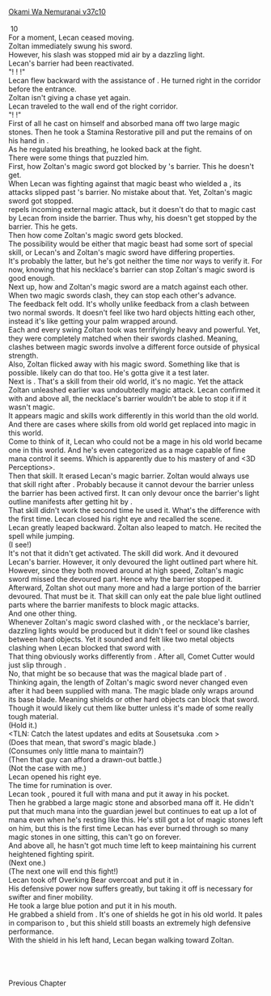 [Okami Wa Nemuranai v37c10](https://www.sousetsuka.com/2021/02/okami-wa-nemuranai-3710.html)
<br/><br/>
 10<br/>
For a moment, Lecan ceased moving.<br/>
Zoltan immediately swung his sword.<br/>
However, his slash was stopped mid air by a dazzling light.<br/>
Lecan's barrier had been reactivated.<br/>
"<Wind>! <Wind>! <Wind>!"<br/>
Lecan flew backward with the assistance of <Gust>. He turned right in the corridor before the entrance.<br/>
Zoltan isn't giving a chase yet again.<br/>
Lecan traveled to the wall end of the right corridor.<br/>
"<Recovery>! <Recovery>!"<br/>
First of all he cast <Recovery> on himself and absorbed mana off two large magic stones. Then he took a Stamina Restorative pill and put the remains of <Shield of Wolkan> on his hand in <Storage>.<br/>
As he regulated his breathing, he looked back at the fight.<br/>
There were some things that puzzled him.<br/>
First, how Zoltan's magic sword got blocked by <Necklace of Intuador>'s barrier. This he doesn't get.<br/>
When Lecan was fighting against that magic beast who wielded a <Comet Cutter>, its attacks slipped past <Necklace of Intuador>'s barrier. No mistake about that. Yet, Zoltan's magic sword got stopped.<br/>
<Necklace of Intuador> repels incoming external magic attack, but it doesn't do that to magic cast by Lecan from inside the barrier. Thus why, his <Comet Cutter> doesn't get stopped by the barrier. This he gets.<br/>
Then how come Zoltan's magic sword gets blocked.<br/>
The possibility would be either that magic beast had some sort of special skill, or Lecan's <Comet Cutter> and Zoltan's magic sword have differing properties.<br/>
It's probably the latter, but he's got neither the time nor ways to verify it. For now, knowing that his necklace's barrier can stop Zoltan's magic sword is good enough.<br/>
Next up, how <Comet Cutter> and Zoltan's magic sword are a match against each other. When two magic swords clash, they can stop each other's advance.<br/>
The feedback felt odd. It's wholly unlike feedback from a clash between two normal swords. It doesn't feel like two hard objects hitting each other, instead it's like getting your palm wrapped around.<br/>
Each and every swing Zoltan took was terrifyingly heavy and powerful. Yet, they were completely matched when their swords clashed. Meaning, clashes between magic swords involve a different force outside of physical strength.<br/>
Also, Zoltan flicked away <Flame Spears> with his magic sword. Something like that is possible. <Comet Cutter> likely can do that too. He's gotta give it a test later.<br/>
Next is <Shadow Blade>. That's a skill from their old world, it's no magic. Yet the attack Zoltan unleashed earlier was undoubtedly magic attack. Lecan confirmed it with <Mana Detection> and above all, the necklace's barrier wouldn't be able to stop it if it wasn't magic.<br/>
It appears magic and skills work differently in this world than the old world. And there are cases where skills from old world get replaced into magic in this world.<br/>
Come to think of it, Lecan who could not be a mage in his old world became one in this world. And he's even categorized as a mage capable of fine mana control it seems. Which is apparently due to his mastery of <Mana Detection> and <3D Perceptions>.<br/>
Then that <Devour> skill. It erased Lecan's magic barrier. Zoltan would always use that skill right after <Shadow Blade>. Probably because it cannot devour the barrier unless the barrier has been actived first. It can only devour once the barrier's light outline manifests after getting hit by <Shadow Blade>.<br/>
That skill didn't work the second time he used it. What's the difference with the first time. Lecan closed his right eye and recalled the scene.<br/>
Lecan greatly leaped backward. Zoltan also leaped to match. He recited the spell while jumping.<br/>
(I see!)<br/>
It's not that it didn't get activated. The skill did work. And it devoured Lecan's barrier. However, it only devoured the light outlined part where <Shadow Blade> hit. However, since they both moved around at high speed, Zoltan's magic sword missed the devoured part. Hence why the barrier stopped it.<br/>
Afterward, Zoltan shot out many more <Shadow Blade> and had a large portion of the barrier devoured. That must be it. That skill can only eat the pale blue light outlined parts where the barrier manifests to block magic attacks.<br/>
And one other thing.<br/>
Whenever Zoltan's magic sword clashed with <Comet Cutter>, or the necklace's barrier, dazzling lights would be produced but it didn't feel or sound like clashes between hard objects. Yet it sounded and felt like two metal objects clashing when Lecan blocked that sword with <Shield of Wolkan>.<br/>
That thing obviously works differently from <Comet Cutter>. After all, Comet Cutter would just slip through <Shield of Wolkan>.<br/>
No, that might be so because that was the magical blade part of <Comet Cutter>.<br/>
Thinking again, the length of Zoltan's magic sword never changed even after it had been supplied with mana. The magic blade only wraps around its base blade. Meaning shields or other hard objects can block that sword. Though it would likely cut them like butter unless it's made of some really tough material.<br/>
(Hold it.)<br/>
<TLN: Catch the latest updates and edits at Sousetsuka .com ><br/>
(Does that mean, that sword's magic blade.)<br/>
(Consumes only little mana to maintain?)<br/>
(Then that guy can afford a drawn-out battle.)<br/>
(Not the case with me.)<br/>
Lecan opened his right eye.<br/>
The time for rumination is over.<br/>
Lecan took <Guardian Jewel of Zana>, poured it full with mana and put it away in his pocket.<br/>
Then he grabbed a large magic stone and absorbed mana off it. He didn't put that much mana into the guardian jewel but <Comet Cutter> continues to eat up a lot of mana even when he's resting like this. He's still got a lot of magic stones left on him, but this is the first time Lecan has ever burned through so many magic stones in one sitting, this can't go on forever.<br/>
And above all, he hasn't got much time left to keep maintaining his current heightened fighting spirit. <br/>
(Next one.)<br/>
(The next one will end this fight!)<br/>
Lecan took off Overking Bear overcoat and put it in <Storage>.<br/>
His defensive power now suffers greatly, but taking it off is necessary for swifter and finer mobility.<br/>
He took a large blue potion and put it in his mouth.<br/>
He grabbed a shield from <Storage>. It's one of shields he got in his old world. It pales in comparison to <Shield of Wolkan>, but this shield still boasts an extremely high defensive performance.<br/>
With the shield in his left hand, Lecan began walking toward Zoltan.<br/>
 <br/>
 <br/>
 <br/>
 <br/>
Previous Chapter<br/>
 <br/>
